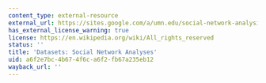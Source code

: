 ```yaml
---
content_type: external-resource
external_url: https://sites.google.com/a/umn.edu/social-network-analysis/resources/dataset
has_external_license_warning: true
license: https://en.wikipedia.org/wiki/All_rights_reserved
status: ''
title: 'Datasets: Social Network Analyses'
uid: a6f2e7bc-4b67-4f6c-a6f2-fb67a235eb12
wayback_url: ''
---
```

